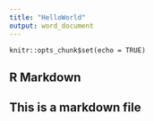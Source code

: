```yaml
---
title: "HelloWorld"
output: word_document
---
```


```{r setup, include=FALSE}
knitr::opts_chunk$set(echo = TRUE)
```

## R Markdown

## This is a markdown file
